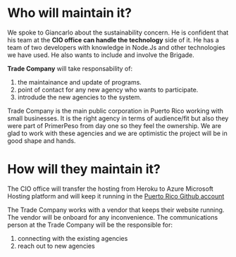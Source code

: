 # Who will maintain it?

We spoke to Giancarlo about the sustainability concern. He is confident that his team at the **CIO office can handle the technology** side of it. He has a team of two developers with knowledge in Node.Js and other technologies we have used. He also wants to include and involve the Brigade.

**Trade Company** will take responsability of:
1. the maintainance and update of programs.
2. point of contact for any new agency who wants to participate.
3. introdude the new agencies to the system.

Trade Company is the main public corporation in Puerto Rico working with small businesses. It is the right agency in terms of audience/fit but also they were part of PrimerPeso from day one so they feel the ownership.
We are glad to work with these agencies and we are optimistic the project will be in good shape and hands.


# How will they maintain it?

The CIO office will transfer the hosting from Heroku to Azure Microsoft Hosting platform and will keep it running in the [Puerto Rico Github account](https://github.com/commonwealth-of-puerto-rico)

The Trade Company works with a vendor that keeps their website running. The vendor will be onboard for any inconvenience.
The communications person at the Trade Company will be the responsible for:

1. connecting with the existing agencies
2. reach out to new agencies






